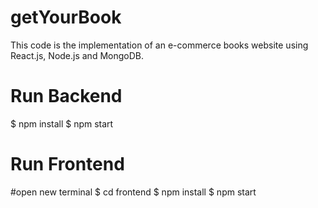 # getYourBook
This code is the implementation of an e-commerce books website using React.js, Node.js and MongoDB.

# Run Backend
$ npm install
$ npm start

# Run Frontend
#open new terminal
$ cd frontend
$ npm install
$ npm start


